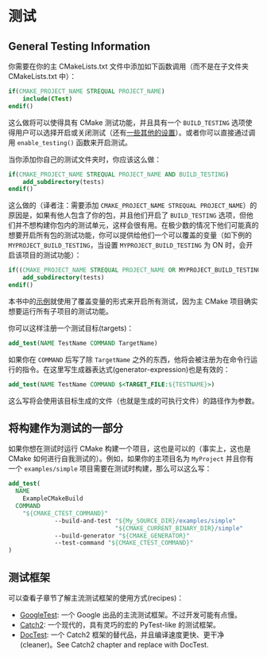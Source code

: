 # 测试

## General Testing Information

你需要在你的主 CMakeLists.txt 文件中添加如下函数调用（而不是在子文件夹 CMakeLists.txt 中）：

```cmake
if(CMAKE_PROJECT_NAME STREQUAL PROJECT_NAME)
    include(CTest)
endif()
```

这么做将可以使得具有 CMake 测试功能，并且具有一个 `BUILD_TESTING` 选项使得用户可以选择开启或关闭测试（还有[一些其他的设置](https://gitlab.kitware.com/cmake/cmake/blob/master/Modules/CTest.cmake)）。或者你可以直接通过调用 `enable_testing()` 函数来开启测试。 

当你添加你自己的测试文件夹时，你应该这么做：

```cmake
if(CMAKE_PROJECT_NAME STREQUAL PROJECT_NAME AND BUILD_TESTING)
    add_subdirectory(tests)
endif()
```

这么做的（译者注：需要添加 `CMAKE_PROJECT_NAME STREQUAL PROJECT_NAME`）的原因是，如果有他人包含了你的包，并且他们开启了 `BUILD_TESTING` 选项，但他们并不想构建你包内的测试单元，这样会很有用。在极少数的情况下他们可能真的想要开启所有包的测试功能，你可以提供给他们一个可以覆盖的变量（如下例的 `MYPROJECT_BUILD_TESTING`，当设置 `MYPROJECT_BUILD_TESTING` 为 ON 时，会开启该项目的测试功能）：

```cmake
if((CMAKE_PROJECT_NAME STREQUAL PROJECT_NAME OR MYPROJECT_BUILD_TESTING) AND BUILD_TESTING)
    add_subdirectory(tests)
endif()
```

本书中的[示例](https://github.com/Modern-CMake-CN/Modern-CMake-zh_CN/blob/master/examples/extended-project/CMakeLists.txt)就使用了覆盖变量的形式来开启所有测试，因为主 CMake 项目确实想要运行所有子项目的测试功能。

你可以这样注册一个测试目标(targets)：

```cmake
add_test(NAME TestName COMMAND TargetName)
```

如果你在 `COMMAND` 后写了除 `TargetName` 之外的东西，他将会被注册为在命令行运行的指令。在这里写生成器表达式(generator-expression)也是有效的：

```cmake
add_test(NAME TestName COMMAND $<TARGET_FILE:${TESTNAME}>)
```

这么写将会使用该目标生成的文件（也就是生成的可执行文件）的路径作为参数。

## 将构建作为测试的一部分

如果你想在测试时运行 CMake 构建一个项目，这也是可以的（事实上，这也是 CMake 如何进行自我测试的）。例如，如果你的主项目名为 `MyProject` 并且你有一个 `examples/simple` 项目需要在测试时构建，那么可以这么写：

```cmake
add_test(
  NAME
    ExampleCMakeBuild
  COMMAND
    "${CMAKE_CTEST_COMMAND}"
             --build-and-test "${My_SOURCE_DIR}/examples/simple"
                              "${CMAKE_CURRENT_BINARY_DIR}/simple"
             --build-generator "${CMAKE_GENERATOR}"
             --test-command "${CMAKE_CTEST_COMMAND}"
)
```

## 测试框架

可以查看子章节了解主流测试框架的使用方式(recipes)：

* [GoogleTest](testing/googletest.md): 一个 Google 出品的主流测试框架。不过开发可能有点慢。
* [Catch2](testing/catch.md): 一个现代的，具有灵巧的宏的 PyTest-like 的测试框架。
* [DocTest](https://github.com/onqtam/doctest):  一个 Catch2 框架的替代品，并且编译速度更快、更干净(cleaner)。See Catch2 chapter and replace with DocTest. 
